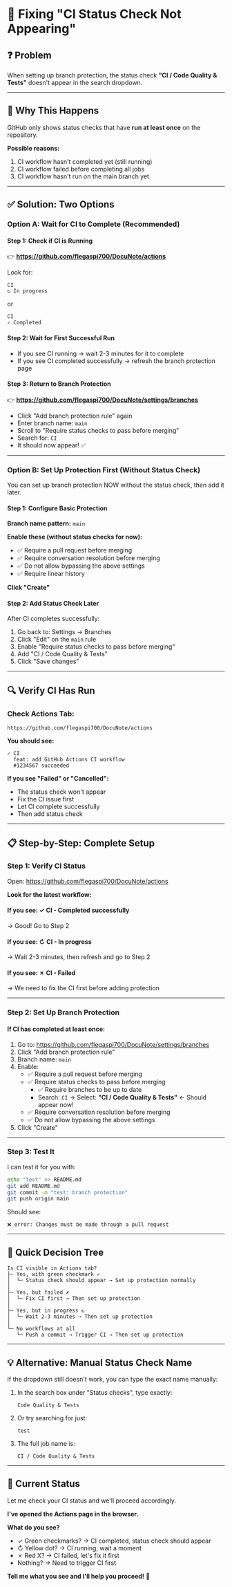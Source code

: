 # 🔧 Fixing "CI Status Check Not Appearing"

## ❓ Problem

When setting up branch protection, the status check **"CI / Code Quality & Tests"** doesn't appear in the search dropdown.

---

## 🎯 Why This Happens

GitHub only shows status checks that have **run at least once** on the repository. 

**Possible reasons:**
1. CI workflow hasn't completed yet (still running)
2. CI workflow failed before completing all jobs
3. CI workflow hasn't run on the main branch yet

---

## ✅ Solution: Two Options

### **Option A: Wait for CI to Complete** (Recommended)

#### **Step 1: Check if CI is Running**
👉 **https://github.com/flegaspi700/DocuNote/actions**

Look for:
```
CI
↻ In progress
```

or

```
CI
✓ Completed
```

#### **Step 2: Wait for First Successful Run**
- If you see CI running → wait 2-3 minutes for it to complete
- If you see CI completed successfully → refresh the branch protection page

#### **Step 3: Return to Branch Protection**
👉 **https://github.com/flegaspi700/DocuNote/settings/branches**

- Click "Add branch protection rule" again
- Enter branch name: `main`
- Scroll to "Require status checks to pass before merging"
- Search for: `CI`
- It should now appear! ✅

---

### **Option B: Set Up Protection First (Without Status Check)**

You can set up branch protection NOW without the status check, then add it later.

#### **Step 1: Configure Basic Protection**

**Branch name pattern:** `main`

**Enable these (without status checks for now):**
- ✅ Require a pull request before merging
- ✅ Require conversation resolution before merging
- ✅ Do not allow bypassing the above settings
- ✅ Require linear history

**Click "Create"**

#### **Step 2: Add Status Check Later**

After CI completes successfully:
1. Go back to: Settings → Branches
2. Click "Edit" on the `main` rule
3. Enable "Require status checks to pass before merging"
4. Add "CI / Code Quality & Tests"
5. Click "Save changes"

---

## 🔍 Verify CI Has Run

### **Check Actions Tab:**
```
https://github.com/flegaspi700/DocuNote/actions
```

**You should see:**
```
✓ CI
  feat: add GitHub Actions CI workflow
  #1234567 succeeded
```

**If you see "Failed" or "Cancelled":**
- The status check won't appear
- Fix the CI issue first
- Let CI complete successfully
- Then add status check

---

## 📋 Step-by-Step: Complete Setup

### **Step 1: Verify CI Status**

Open: https://github.com/flegaspi700/DocuNote/actions

**Look for the latest workflow:**

#### **If you see: ✓ CI - Completed successfully**
→ Good! Go to Step 2

#### **If you see: ↻ CI - In progress**
→ Wait 2-3 minutes, then refresh and go to Step 2

#### **If you see: ✗ CI - Failed**
→ We need to fix the CI first before adding protection

---

### **Step 2: Set Up Branch Protection**

#### **If CI has completed at least once:**

1. Go to: https://github.com/flegaspi700/DocuNote/settings/branches
2. Click "Add branch protection rule"
3. Branch name: `main`
4. Enable:
   - ✅ Require a pull request before merging
   - ✅ Require status checks to pass before merging
     - ✅ Require branches to be up to date
     - Search: `CI` → Select: **"CI / Code Quality & Tests"** ← Should appear now!
   - ✅ Require conversation resolution before merging
   - ✅ Do not allow bypassing the above settings
5. Click "Create"

---

### **Step 3: Test It**

I can test it for you with:
```bash
echo "test" >> README.md
git add README.md
git commit -m "test: branch protection"
git push origin main
```

Should see:
```
❌ error: Changes must be made through a pull request
```

---

## 🎯 Quick Decision Tree

```
Is CI visible in Actions tab?
├─ Yes, with green checkmark ✓
│  └─ Status check should appear → Set up protection normally
│
├─ Yes, but failed ✗
│  └─ Fix CI first → Then set up protection
│
├─ Yes, but in progress ↻
│  └─ Wait 2-3 minutes → Then set up protection
│
└─ No workflows at all
   └─ Push a commit → Trigger CI → Then set up protection
```

---

## 💡 Alternative: Manual Status Check Name

If the dropdown still doesn't work, you can type the exact name manually:

1. In the search box under "Status checks", type exactly:
   ```
   Code Quality & Tests
   ```
   
2. Or try searching for just:
   ```
   test
   ```

3. The full job name is:
   ```
   CI / Code Quality & Tests
   ```

---

## 🔄 Current Status

Let me check your CI status and we'll proceed accordingly.

**I've opened the Actions page in the browser.** 

**What do you see?**
- ✓ Green checkmarks? → CI completed, status check should appear
- ↻ Yellow dot? → CI running, wait a moment
- ✗ Red X? → CI failed, let's fix it first
- Nothing? → Need to trigger CI first

**Tell me what you see and I'll help you proceed!** 🚀
